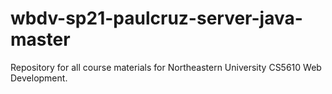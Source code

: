 # wbdv-sp21-paulcruz-server-java-master

Repository for all course materials for Northeastern University CS5610 Web Development.
